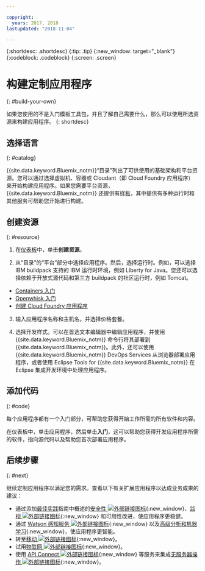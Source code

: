 ```yaml
---

copyright:
  years: 2017, 2018
lastupdated: "2018-11-04"

---
```


{:shortdesc: .shortdesc}
{:tip: .tip}
{:new_window: target="_blank"}
{:codeblock: .codeblock}
{:screen: .screen}

# 构建定制应用程序
{: #build-your-own}

如果您使用的不是入门模板工具包，并且了解自己需要什么，那么可以使用所选资源来构建应用程序。
{: shortdesc}

## 选择语言
{: #catalog}

{{site.data.keyword.Bluemix_notm}}“目录”列出了可供使用的基础架构和平台资源。您可以通过选择虚拟机、容器或 Cloudant（即 Cloud Foundry 应用程序）来开始构建应用程序。如果您需要平台资源，{{site.data.keyword.Bluemix_notm}} 还提供有[样板](https://console.bluemix.net/catalog/?taxonomyNavigation=apps&category=blueprints)，其中提供有多种运行时和其他服务可帮助您开始进行构建。

## 创建资源
{: #resource}

1. 在[仪表板](https://console.bluemix.net/)中，单击**创建资源**。

2. 从“目录”的“平台”部分中选择应用程序。然后，选择运行时。例如，可以选择 IBM buildpack 支持的 IBM 运行时环境，例如 Liberty for Java。您还可以选择依赖于开放式源代码和第三方 buildpack 的社区运行时，例如 Tomcat。

  * [Containers 入门](../containers/container_index.html)
  * [Openwhisk 入门](../openwhisk/index.html)
  * [创建 Cloud Foundry 应用程序](../cloud-foundry/index.html)

3. 输入应用程序名称和主机名，并选择价格套餐。

4. 选择开发样式。可以在首选文本编辑器中编辑应用程序，并使用 {{site.data.keyword.Bluemix_notm}} 命令行将其部署到 {{site.data.keyword.Bluemix_notm}}。此外，还可以使用 {{site.data.keyword.Bluemix_notm}} DevOps Services 从浏览器部署应用程序，或者使用 Eclipse Tools for {{site.data.keyword.Bluemix_notm}} 在 Eclipse 集成开发环境中处理应用程序。

## 添加代码
{: #code}

每个应用程序都有一个入门部分，可帮助您获得开始工作所需的所有软件和内容。

在仪表板中，单击应用程序，然后单击**入门**，这可以帮助您获得开发应用程序所需的软件，指向源代码以及帮助您首次部署应用程序。

## 后续步骤
{: #next}

继续定制应用程序以满足您的需求。查看以下有关扩展应用程序以达成业务成果的建议：

* 通过添加[最佳实践](best-practice.html)指南中概述的[安全性 ![外部链接图标](../icons/launch-glyph.svg "外部链接图标")](https://console.bluemix.net/catalog/?taxonomyNavigation=data&category=security){:new_window}、[监视 ![外部链接图标](../icons/launch-glyph.svg "外部链接图标")](https://console.bluemix.net/catalog/?category=devops){:new_window} 和可用性改进，使应用程序更稳健。
* 通过 [Watson 感知服务 ![外部链接图标](../icons/launch-glyph.svg "外部链接图标")](https://console.bluemix.net/catalog/?taxonomyNavigation=data&category=watson){:new_window} 以及[高级分析和机器学习](https://console.bluemix.net/catalog/?taxonomyNavigation=data&category=data){:new_window}，使应用程序更智能。
* 转至[移动 ![外部链接图标](../icons/launch-glyph.svg "外部链接图标")](https://console.bluemix.net/catalog/?category=mobile){:new_window}。
* 试用[物联网 ![外部链接图标](../icons/launch-glyph.svg "外部链接图标")](https://console.bluemix.net/catalog/?category=iot){:new_window}。
* 使用 [API Connect ![外部链接图标](../icons/launch-glyph.svg "外部链接图标")](https://console.bluemix.net/catalog/?category=integration){:new_window} 等服务来集成[无服务器操作 ![外部链接图标](../icons/launch-glyph.svg "外部链接图标")](https://console.bluemix.net/catalog/?category=whisk){:new_window}。
